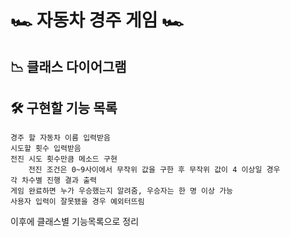 # 🏎️ 자동차 경주 게임 🏎️

## 📉 클래스 다이어그램


## 🛠️ 구현할 기능 목록
    경주 할 자동차 이름 입력받음
    시도할 횟수 입력받음 
    전진 시도 횟수만큼 메소드 구현
        전진 조건은 0~9사이에서 무작위 값을 구한 후 무작위 값이 4 이상일 경우
    각 차수별 진행 결과 출력 
    게임 완료하면 누가 우승했는지 알려줌, 우승자는 한 명 이상 가능
    사용자 입력이 잘못됐을 경우 예외터뜨림
    
    
    


이후에 클래스별 기능목록으로 정리

